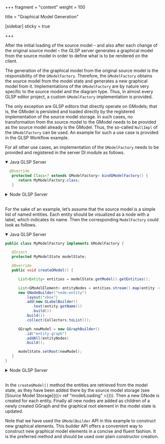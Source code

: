 +++
fragment = "content"
weight = 100

title = "Graphical Model Generation"

[sidebar]
  sticky = true

+++

After the initial loading of the source model – and also after each change of the original source model – the GLSP server generates a graphical model from the source model in order to define what is to be rendered on the client.

The generation of the graphical model from the original source model is the responsibility of the `GModelFactory`.
Therefore, the `GModelFactory` obtains the source model from the model state and generates a new graphical model from it.
Implementations of the `GModelFactory` are by nature very specific to the source model and the diagram type.
Thus, in almost every GLSP editor project, a custom `GModelFactory` implementation is provided.

The only exception are GLSP editors that directly operate on GModels; that is, the GModel is persisted and loaded directly by the registered implementation of the source model storage.
In such cases, no transformation from the source model to the GModel needs to be provided as the source model already is the GModel.
Thus, the so-called `NullImpl` of the `GModelFactory` can be used.
An example for such a use case is provided in the GLSP Workflow example.

For all other use cases, an implementation of the `GModelFactory` needs to be provided and registered in the server DI module as follows.

<details open><summary>Java GLSP Server</summary>

```java
  @Override
   protected Class<? extends GModelFactory> bindGModelFactory() {
      return MyModelFactory.class;
   }
```

</details>

<details><summary>Node GLSP Server</summary>

```ts
    protected configure(bind: interfaces.Bind, unbind: interfaces.Unbind,
    isBound: interfaces.IsBound, rebind: interfaces.Rebind): void {
        super.configure(bind, unbind, isBound, rebind);
        bind(GModelFactory).to(MyModelFactory).inSingletonScope();
    }
```

</details>
</br>

For the sake of an example, let’s assume that the source model is a simple list of named entities.
Each entity should be visualized as a node with a label, which indicates its name.
 Then the corresponding `ModelFactory` could look as follows.

<details open><summary>Java GLSP Server</summary>

```java
public class MyModelFactory implements GModelFactory {

   @Inject
   protected MyModelState modelState;

   @Override
   public void createGModel() {

      List<Entity> entities = modelState.getModel().getEntities();

      List<GModelElement> entityNodes = entities.stream().map(entity -> //
      new GNodeBuilder("node:entity")
         .layout("vbox")
         .add(new GLabelBuilder()
            .text(entity.getName())
            .build())
         .build())
         .collect(Collectors.toList());

      GGraph newModel = new GGraphBuilder()
         .id("entity-graph")
         .addAll(entityNodes)
         .build();

      modelState.setRoot(newModel);
   }
}
```

</details>

<details><summary>Node GLSP Server</summary>

```ts
@injectable()
export class MyModelFactory implements GModelFactory {
    @inject(MyModelState)
    protected modelState: MyModelState;

    createModel(): void {
        const entities = this.modelState.getModel().getEntities();

        const entityNodes = entities.map(entity =>
            new GNodeBuilder(GNode).id('node:entity').layout('vbox')
            .add(new GLabelBuilder(GLabel)
                .text(entity.name)
                .build())
            .build()
        );

        const newModel = new GGraphBuilder(GGraph)
            .id('entity-graph')
            .addChildren(...entityNodes)
            .build();

        this.modelState.root = newModel;
    }
}
```

</details>
</br>

In the `createGModel()` method the entities are retrieved from the model state, as they have been added there by the source model storage (see [Source Model Storage]({{< ref "modelLoading" >}})).
Then a new GNode is created for each entity.
Finally all new nodes are added as children of a newly created GGraph and the graphical root element in the model state is updated.

Note that we have used the `GModelBuilder` API in this example to construct new graphical elements.
This builder API offers a convenient way to construct new graphical model elements in a concise and fluent fashion.
It is the preferred method and should be used over plain constructor creation.
